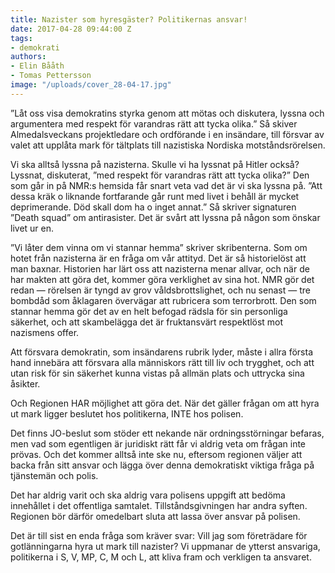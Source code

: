 ```yaml
---
title: Nazister som hyresgäster? Politikernas ansvar!
date: 2017-04-28 09:44:00 Z
tags:
- demokrati
authors:
- Elin Bååth
- Tomas Pettersson
image: "/uploads/cover_28-04-17.jpg"
---
```


”Låt oss visa demokratins styrka genom att mötas och diskutera, lyssna och argumentera med respekt för varandras rätt att tycka olika.” Så skiver Almedalsveckans projektledare och ordförande i en insändare, till försvar av valet att upplåta mark för tältplats till nazistiska Nordiska motståndsrörelsen.

Vi ska alltså lyssna på nazisterna. Skulle vi ha lyssnat på Hitler också? Lyssnat, diskuterat, ”med respekt för varandras rätt att tycka olika?” Den som går in på NMR:s hemsida får snart veta vad det är vi ska lyssna på. ”Att dessa kräk o liknande fortfarande går runt med livet i behåll är mycket deprimerande. Död skall dom ha o inget annat.” Så skriver signaturen ”Death squad” om antirasister. Det är svårt att lyssna på någon som önskar livet ur en.

”Vi låter dem vinna om vi stannar hemma” skriver skribenterna. Som om hotet från nazisterna är en fråga om vår attityd. Det är så historielöst att man baxnar. Historien har lärt oss att nazisterna menar allvar, och när de har makten att göra det, kommer göra verklighet av sina hot. NMR gör det redan — rörelsen är tyngd av grov våldsbrottslighet, och nu senast — tre bombdåd som åklagaren övervägar att rubricera som terrorbrott. Den som stannar hemma gör det av en helt befogad rädsla för sin personliga säkerhet, och att skambelägga det är fruktansvärt respektlöst mot nazismens offer.

Att försvara demokratin, som insändarens rubrik lyder, måste i allra första hand innebära att försvara alla människors rätt till liv och trygghet, och att utan risk för sin säkerhet kunna vistas på allmän plats och uttrycka sina åsikter.

Och Regionen HAR möjlighet att göra det. När det gäller frågan om att hyra ut mark ligger beslutet hos politikerna, INTE hos polisen.

Det finns JO-beslut som stöder ett nekande när ordningsstörningar befaras, men vad som egentligen är juridiskt rätt får vi aldrig veta om frågan inte prövas. Och det kommer alltså inte ske nu, eftersom regionen väljer att backa från sitt ansvar och lägga över denna demokratiskt viktiga fråga på tjänstemän och polis.

Det har aldrig varit och ska aldrig vara polisens uppgift att bedöma innehållet i det offentliga samtalet. Tillståndsgivningen har andra syften. Regionen bör därför omedelbart sluta att lassa över ansvar på polisen.

Det är till sist en enda fråga som kräver svar: Vill jag som företrädare för gotlänningarna hyra ut mark till nazister? Vi uppmanar de ytterst ansvariga, politikerna i S, V, MP, C, M och L, att kliva fram och verkligen ta ansvaret.